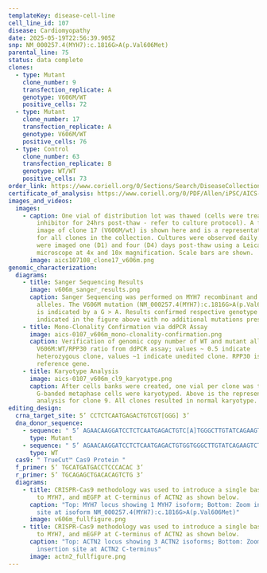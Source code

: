 ```yaml
---
templateKey: disease-cell-line
cell_line_id: 107
disease: Cardiomyopathy
date: 2025-05-19T22:56:39.905Z
snp: NM_000257.4(MYH7):c.1816G>A(p.Val606Met)
parental_line: 75
status: data complete
clones:
  - type: Mutant
    clone_number: 9
    transfection_replicate: A
    genotype: V606M/WT
    positive_cells: 72
  - type: Mutant
    clone_number: 17
    transfection_replicate: A
    genotype: V606M/WT
    positive_cells: 76
  - type: Control
    clone_number: 63
    transfection_replicate: B
    genotype: WT/WT
    positive_cells: 73
order_link: https://www.coriell.org/0/Sections/Search/DiseaseCollection_Detail.aspx?Ref=AICS-0107&Product=CiPSC&PgId=166
certificate_of_analysis: https://www.coriell.org/0/PDF/Allen/iPSC/AICS-0107_CofA.pdf
images_and_videos:
  images:
    - caption: One vial of distribution lot was thawed (cells were treated with ROCK
        inhibitor for 24hrs post-thaw - refer to culture protocol). A four panel
        image of clone 17 (V606M/wt) is shown here and is a representative image
        for all clones in the collection. Cultures were observed daily. Colonies
        were imaged one (D1) and four (D4) days post-thaw using a Leica
        microscope at 4x and 10x magnification. Scale bars are shown.
      image: aics107108_clone17_v606m.png
genomic_characterization:
  diagrams:
    - title: Sanger Sequencing Results
      image: v606m_sanger_results.png
      caption: Sanger Sequencing was performed on MYH7 recombinant and wildtype
        alleles. The V606M mutation (NM_000257.4(MYH7):c.1816G>A(p.Val606Met))
        is indicated by a G > A. Results confirmed respective genotype as
        indicated in the figure above with no additional mutations present. 
    - title: Mono-Clonality Confirmation via ddPCR Assay
      image: aics-0107_v606m_mono-clonality-confirmation.png
      caption: Verification of genomic copy number of WT and mutant alleles.
        V606M:WT/RPP30 ratio from ddPCR assay; values ~ 0.5 indicate
        heterozygous clone, values ~1 indicate unedited clone. RPP30 is known 2n
        reference gene. 
    - title: Karyotype Analysis
      image: aics-0107_v606m_cl9_karyotype.png
      caption: After cells banks were created, one vial per clone was thawed and 30
        G-banded metaphase cells were karyotyped. Above is the representative
        analysis for clone 9. All clones resulted in normal karyotype.
editing_design:
  crna_target_site: 5’ CCTCTCAATGAGACTGTCGT[GGG] 3’
  dna_donor_sequence:
    - sequence: " 5’ AGAACAAGGATCCTCTCAATGAGACTGTC[A]TGGGCTTGTATCAGAAGTCTTCCCTCAAG 3’"
      type: Mutant
    - sequence: " 5’ AGAACAAGGATCCTCTCAATGAGACTGTGGTGGGCTTGTATCAGAAGTCTTCCCTCAAG 3’"
      type: WT
  cas9: " TrueCut™ Cas9 Protein "
  f_primer: 5’ TGCATGATGACCTCCCACAC 3’
  r_primer: 5’ TGCAGAGCTGACACAGTCTG 3’
  diagrams:
    - title: CRISPR-Cas9 methodology was used to introduce a single base pair mutation
        to MYH7, and mEGFP at C-terminus of ACTN2 as shown below.
      caption: "Top: MYH7 locus showing 1 MYH7 isoform; Bottom: Zoom in on mutation
        site at isoform NM_000257.4(MYH7):c.1816G>A(p.Val606Met)"
      image: v606m_fullfigure.png
    - title: CRISPR-Cas9 methodology was used to introduce a single base pair mutation
        to MYH7, and mEGFP at C-terminus of ACTN2 as shown below.
      caption: "Top: ACTN2 locus showing 3 ACTN2 isoforms; Bottom: Zoom in on mEGFP
        insertion site at ACTN2 C-terminus"
      image: actn2_fullfigure.png
---
```

